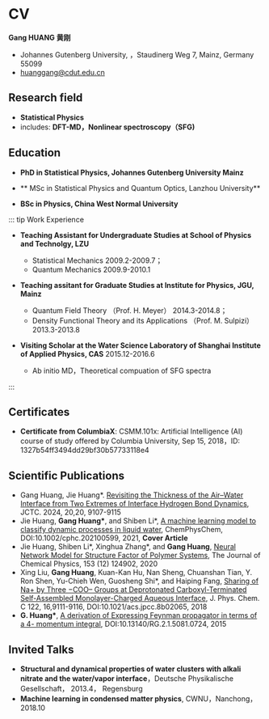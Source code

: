 # CV
**Gang HUANG 黄刚**
<!-- <img src='/images/about/dylan_circle.png' width='20%'> -->

- Johannes Gutenberg University, ，Staudinerg Weg 7, Mainz, Germany 55099
- <huanggang@cdut.edu.cn>


## Research field
- **Statistical Physics**
- includes: **DFT-MD，Nonlinear spectroscopy（SFG)**

## Education
- **PhD in Statistical Physics, Johannes Gutenberg University Mainz**  

- ** MSc in Statistical Physics and Quantum Optics, Lanzhou University**  
- **BSc in Physics, China West Normal University** 

::: tip Work Experience
- **Teaching Assistant for Undergraduate Studies at School of Physics and Technolgy, LZU**  
    - Statistical Mechanics 2009.2-2009.7；
    - Quantum Mechanics 2009.9-2010.1 

- **Teaching assitant for Graduate Studies at Institute for Physics, JGU, Mainz**
    - Quantum Field Theory （Prof. H. Meyer） 2014.3-2014.8； 
    - Density Functional Theory and its Applications （Prof. M. Sulpizi） 2013.3-2013.8 

- **Visiting Scholar at the Water Science Laboratory of Shanghai Institute of Applied Physics, CAS** 2015.12-2016.6 
    -  Ab initio MD，Theoretical compuation of SFG spectra 

:::

## Certificates
- **Certificate from ColumbiaX**: CSMM.101x: Artificial Intelligence (AI) course of study offered by Columbia University, Sep 15, 2018，ID: 1327b54ff3494dd29bf30b57733118e4

## Scientific Publications
- Gang Huang, Jie Huang*. [Revisiting the Thickness of the Air–Water Interface from Two Extremes of Interface Hydrogen Bond Dynamics](https://pubs.acs.org/doi/full/10.1021/acs.jctc.4c00457), JCTC. 2024, 20,20, 9107-9115 
- Jie Huang, **Gang Huang\***, and Shiben Li*, [A machine learning model to classify dynamic processes
in liquid water](https://chemistry-europe.onlinelibrary.wiley.com/doi/abs/10.1002/cphc.202100599), ChemPhysChem, DOI:10.1002/cphc.202100599, 2021, **Cover Article**
- Jie Huang, Shiben Li*, Xinghua Zhang*, and **Gang Huang**, [Neural Network Model for Structure Factor of Polymer Systems](https://aip.scitation.org/doi/full/10.1063/5.0022464), The Journal of Chemical Physics, 153 (12) 124902, 2020
- Xing Liu, **Gang Huang**, Kuan-Kan Hu, Nan Sheng, Chuanshan Tian, Y. Ron Shen, Yu-Chieh Wen, Guosheng Shi*, and Haiping Fang, [Sharing of Na+ by Three −COO– Groups at Deprotonated Carboxyl-Terminated Self-Assembled Monolayer-Charged Aqueous Interface](https://pubs.acs.org/doi/10.1021/acs.jpcc.8b02065), J. Phys. Chem. C 122, 16,9111-9116, DOI:10.1021/acs.jpcc.8b02065, 2018
- **G. Huang\***, [A derivation of Expressing Feynman propagator in terms of a 4- momentum integral](https://www.researchgate.net/publication/280720823_A_derivation_of_Expressing_Feynman_propagator_in_terms_of_a_4-momentum_integral), DOI:10.13140/RG.2.1.5081.0724, 2015

## Invited Talks
- **Structural and dynamical properties of water clusters with alkali nitrate and the water/vapor interface**，Deutsche Physikalische Gesellschaft， 2013.4， Regensburg 
- **Machine learning in condensed matter physics**, CWNU，Nanchong，2018.10
